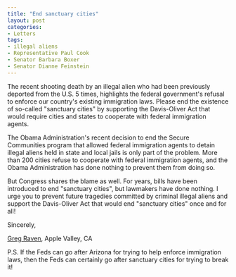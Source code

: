```yaml
---
title: "End sanctuary cities"
layout: post
categories:
- Letters
tags:
- illegal aliens
- Representative Paul Cook
- Senator Barbara Boxer
- Senator Dianne Feinstein
---
```


The recent shooting death by an illegal alien who had been previously deported from the U.S. 5 times, highlights the federal government's refusal to enforce our country's existing immigration laws. Please end the existence of so-called "sanctuary cities" by supporting the Davis-Oliver Act that would require cities and states to cooperate with federal immigration agents.

The Obama Administration's recent decision to end the Secure Communities program that allowed federal immigration agents to detain illegal aliens held in state and local jails is only part of the problem. More than 200 cities refuse to cooperate with federal immigration agents, and the Obama Administration has done nothing to prevent them from doing so.

But Congress shares the blame as well. For years, bills have been introduced to end "sanctuary cities", but lawmakers have done nothing. I urge you to prevent future tragedies committed by criminal illegal aliens and support the Davis-Oliver Act that would end "sanctuary cities" once and for all!

Sincerely,

[Greg Raven](https://www.gregraven.org), Apple Valley, CA

P.S. If the Feds can go after Arizona for trying to help enforce immigration laws, then the Feds can certainly go after sanctuary cities for trying to break it!